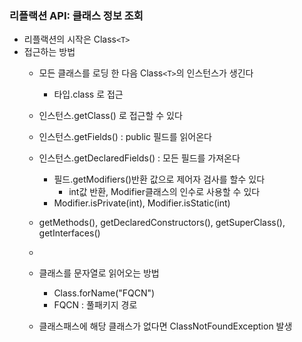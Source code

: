 ### 리플랙션 API: 클래스 정보 조회
- 리플랙션의 시작은 Class```<T>```
- 접근하는 방법
    - 모든 클래스를 로딩 한 다음 Class```<T>```의 인스턴스가 생긴다
        - 타입.class 로 접근 
    - 인스턴스.getClass() 로 접근할 수 있다
    - 인스턴스.getFields() : public 필드를 읽어온다
    - 인스턴스.getDeclaredFields() : 모든 필드를 가져온다
        - 필드.getModifiers()반환 값으로 제어자 검사를 할수 있다
            - int값 반환, Modifier클래스의 인수로 사용할 수 있다
        - Modifier.isPrivate(int), Modifier.isStatic(int)
    
    - getMethods(), getDeclaredConstructors(), getSuperClass(), getInterfaces()
    - 
    - 클래스를 문자열로 읽어오는 방법
        - Class.forName("FQCN")
        - FQCN : 풀패키지 경로
    - 클래스패스에 해당 클래스가 없다면 ClassNotFoundException 발생

